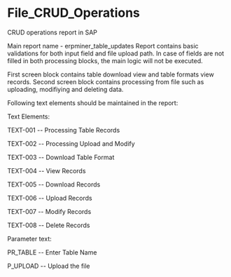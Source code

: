 # File_CRUD_Operations
CRUD operations report in SAP

Main report name - erpminer_table_updates
Report contains basic validations for both input field and file upload path.
In case of fields are not filled in both processing blocks, the main logic will not be executed.

First screen block contains table download view and table formats view records.
Second screen block contains processing from file such as uploading, modifiying and deleting data.

Following text elements should be maintained in the report:

Text Elements:

TEXT-001 -- Processing Table Records

TEXT-002 -- Processing Upload and Modify

TEXT-003 -- Download Table Format

TEXT-004 -- View Records

TEXT-005 -- Download Records

TEXT-006 -- Upload Records

TEXT-007 -- Modify Records

TEXT-008 -- Delete Records

Parameter text:

PR_TABLE -- Enter Table Name

P_UPLOAD -- Upload the file
